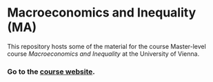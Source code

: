 # Macroeconomics and Inequality (MA)

This repository hosts some of the material for the course Master-level course _Macroeconomics and Inequality_ at the University of Vienna.

### Go to the [course website](https://greimel.github.io/macro-inequality).
